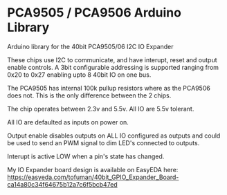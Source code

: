 # PCA9505 / PCA9506 Arduino Library
Arduino library for the 40bit PCA9505/06 I2C IO Expander
 
These chips use I2C to communicate, and have interupt, reset and output enable controls. A 3bit
configurable addressing is supported ranging from 0x20 to 0x27 enabling upto 8 40bit IO on one bus.

The PCA9505 has internal 100k pullup resistors where as the PCA9506 does not. This is the only difference
between the 2 chips.

The chip operates between 2.3v and 5.5v. All IO are 5.5v tolerant.

All IO are defaulted as inputs on power on.

Output enable disables outputs on ALL IO configured as outputs and could be used to send an PWM signal
to dim LED's connected to outputs.

Interupt is active LOW when a pin's state has changed.

My IO Expander board design is available on EasyEDA here: https://easyeda.com/tofuman/40bit_GPIO_Expander_Board-ca14a80c34f64675b12a7c6f5bcb47ed
